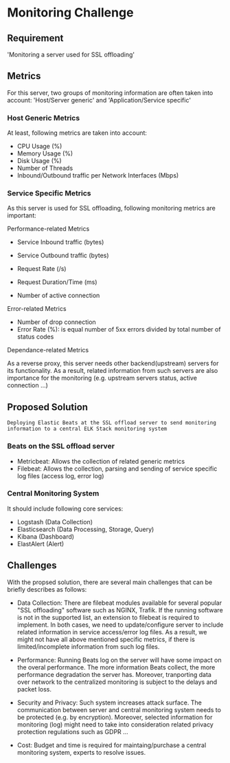 # Monitoring Challenge

## Requirement
'Monitoring a server used for SSL offloading'

## Metrics
For this server, two groups of monitoring information are often taken into account: 'Host/Server generic' and 'Application/Service specific'

### Host Generic Metrics
At least, following metrics are taken into account:
* CPU Usage (%)
* Memory Usage (%)
* Disk Usage (%)
* Number of Threads
* Inbound/Outbound traffic per Network Interfaces (Mbps)


### Service Specific Metrics
As this server is used for SSL offloading, following monitoring metrics are important:

Performance-related Metrics
* Service Inbound traffic (bytes)
* Service Outbound traffic (bytes)

* Request Rate (/s)
* Request Duration/Time (ms)

* Number of active connection 

Error-related Metrics
* Number of drop connection
* Error Rate (%): is equal number of 5xx errors divided by total number of status codes


Dependance-related Metrics

As a reverse proxy, this server needs other backend(upstream) servers for its functionality. As a result, related information from such servers are also importance for the monitoring (e.g. upstream servers status, active connection ...) 


## Proposed Solution
```Deploying Elastic Beats at the SSL offload server to send monitoring information to a central ELK Stack monitoring system```

### Beats on the SSL offload server
* Metricbeat: Allows the collection of related generic metrics
* Filebeat: Allows the collection, parsing and sending of service specific log files (access log, error log)

### Central Monitoring System
It should include following core services:
* Logstash (Data Collection)
* Elasticsearch (Data Processing, Storage, Query)
* Kibana (Dashboard)
* ElastAlert (Alert)

## Challenges
With the propsed solution, there are several main challenges that can be briefly describes as follows:
* Data Collection: There are filebeat modules available for several popular "SSL offloading" software such as NGINX, Trafik. If the running software is not in the supported list, an extension to filebeat is required to implement. In both cases, we need to update/configure server to include related information in service access/error log files. As a result, we might not have all above mentioned specific metrics, if there is limited/incomplete information from such log files.     

* Performance: Running Beats log on the server will have some impact on the overal performance. The more information Beats collect, the more performance degradation the server has. Moreover, tranporting data over network to the centralized monitoring is subject to the delays and packet loss.

* Security and Privacy: Such system increases attack surface. The communication between server and central monitoring system needs to be protected (e.g. by encryption). Moreover, selected information for monitoring (log) might need to take into consideration related privacy protection regulations such as GDPR ...   

* Cost: Budget and time is required for maintaing/purchase a central monitoring system, experts to resolve issues.  
